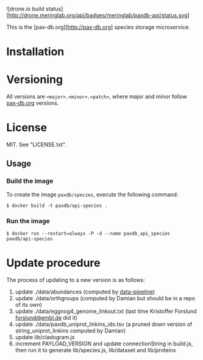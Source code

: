 ![drone.io build status][http://drone.meringlab.org/api/badges/meringlab/paxdb-api/status.svg]

This is the [pax-db.org][http://pax-db.org] species storage microservice.

# Installation

# Versioning

All versions are `<major>.<minor>.<patch>`, where major and minor follow
[pax-db.org](pax-db.org) versions.


# License

MIT. See "LICENSE.txt".


## Usage

### Build the image

To create the image `paxdb/species`, execute the following command:

```
$ docker build -t paxdb/api-species .
```

### Run the image

```
$ docker run --restart=always -P -d --name paxdb_api_species paxdb/api-species
```

# Update procedure

The process of updating to a new version is as follows:

1. update ./data/abundances (computed by [data-pipeline](https://github.com/meringlab/paxdb-data-pipeline))
2. update ./data/orthgroups (computed by Damian but should be in a repo of its own)
3. update ./data/eggnog4_genome_linkout.txt (last time Kristoffer Forslund <forslund@embl.de> did it)
4. update ./data/paxdb_uniprot_linkins_ids.tsv (a pruned down version of string_uniprot_linkins computed by Damian)
5. update lib/cladogram.js
6. increment PAYLOAD_VERSION and update connectionString in build.js, then run it to generate lib/species.js, lib/dataset and lib/proteins 
